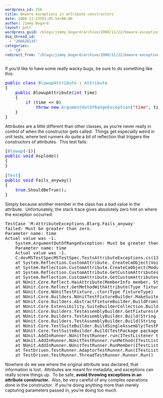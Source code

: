 ```yaml
---
wordpress_id: 256
title: Beware exceptions in attribute constructors
date: 2008-11-23T01:05:54+00:00
author: Jimmy Bogard
layout: post
wordpress_guid: /blogs/jimmy_bogard/archive/2008/11/22/beware-exceptions-in-attribute-constructors.aspx
dsq_thread_id:
  - "266628135"
categories:
  - 'C#'
redirect_from: "/blogs/jimmy_bogard/archive/2008/11/22/beware-exceptions-in-attribute-constructors.aspx/"
---
```

If you’d like to have some really wacky bugs, be sure to do something like this:

<pre><span style="color: blue">public class </span><span style="color: #2b91af">BlowupAttribute </span>: <span style="color: #2b91af">Attribute
</span>{
    <span style="color: blue">public </span>BlowupAttribute(<span style="color: blue">int </span>time)
    {
        <span style="color: blue">if </span>(time &lt;= 0)
            <span style="color: blue">throw new </span><span style="color: #2b91af">ArgumentOutOfRangeException</span>(<span style="color: #a31515">"time"</span>, time, <span style="color: #a31515">"Must be greater than zero."</span>);
    }
}</pre>

[](http://11011.net/software/vspaste)

Attributes are a little different than other classes, as you’re never really in control of when the constructor gets called.&#160; Things get especially weird in unit tests, where test runners do quite a bit of reflection that triggers the constructors of attributes.&#160; This test fails:

<pre>[<span style="color: #2b91af">Blowup</span>(-1)]
<span style="color: blue">public void </span>Asplode()
{
}

[<span style="color: #2b91af">Test</span>]
<span style="color: blue">public void </span>Fails_anyway()
{
    <span style="color: blue">true</span>.ShouldBeTrue();
}</pre>

[](http://11011.net/software/vspaste)

Simply because another member in the class has a bad value in the attribute.&#160; Unfortunately, the stack trace gives absolutely zero hint on where the exception occurred:

<pre>TestCase 'M:AttributeExceptions.Blarg.Fails_anyway'
failed: Must be greater than zero.
Parameter name: time
Actual value was -1.
    System.ArgumentOutOfRangeException: Must be greater than zero.
    Parameter name: time
    Actual value was -1.
    C:devMSTestSpecMSTestSpec.TestsAttributeExceptions.cs(13,0): at AttributeExceptions.BlowupAttribute..ctor(Int32 time)
    at System.Reflection.CustomAttribute._CreateCaObject(Void* pModule, Void* pCtor, Byte** ppBlob, Byte* pEndBlob, Int32* pcNamedArgs)
    at System.Reflection.CustomAttribute.CreateCaObject(Module module, RuntimeMethodHandle ctor, IntPtr& blob, IntPtr blobEnd, Int32& namedArgs)
    at System.Reflection.CustomAttribute.GetCustomAttributes(Module decoratedModule, Int32 decoratedMetadataToken, Int32 pcaCount, RuntimeType attributeFilterType, Boolean mustBeInheritable, IList derivedAttributes)
    at System.Reflection.CustomAttribute.GetCustomAttributes(RuntimeMethodInfo method, RuntimeType caType, Boolean inherit)
    at NUnit.Core.Reflect.HasAttribute(MemberInfo member, String attrName, Boolean inherit)
    at NUnit.Core.Reflect.GetMethodWithAttribute(Type fixtureType, String attributeName, BindingFlags bindingFlags, Boolean inherit)
    at NUnit.Core.NUnitTestFixture..ctor(Type fixtureType)
    at NUnit.Core.Builders.NUnitTestFixtureBuilder.MakeSuite(Type type)
    at NUnit.Core.Builders.AbstractFixtureBuilder.BuildFrom(Type type)
    at NUnit.Core.Extensibility.SuiteBuilderCollection.BuildFrom(Type type)
    at NUnit.Core.Builders.TestAssemblyBuilder.GetFixtures(Assembly assembly, String ns)
    at NUnit.Core.Builders.TestAssemblyBuilder.Build(String assemblyName, Boolean autoSuites)
    at NUnit.Core.Builders.TestAssemblyBuilder.Build(String assemblyName, String testName, Boolean autoSuites)
    at NUnit.Core.TestSuiteBuilder.BuildSingleAssembly(TestPackage package)
    at NUnit.Core.TestSuiteBuilder.Build(TestPackage package)
    at NUnit.AddInRunner.NUnitTestRunner.run(ITestListener testListener, Assembly assembly, ITestFilter filter)
    at NUnit.AddInRunner.NUnitTestRunner.runMethod(ITestListener testListener, Assembly assembly, MethodInfo method)
    at NUnit.AddInRunner.NUnitTestRunner.RunMember(ITestListener testListener, Assembly assembly, MemberInfo member)
    at TestDriven.TestRunner.AdaptorTestRunner.Run(ITestListener testListener, ITraceListener traceListener, String assemblyPath, String testPath)
    at TestDriven.TestRunner.ThreadTestRunner.Runner.Run()</pre>

[](http://11011.net/software/vspaste)

Nowhere do we see where the original attribute was declared, that information is lost.&#160; Attributes are meant for metadata, and exceptions can really screw things up.&#160; To be safe, **avoid throwing exceptions in an attribute constructor.**&#160; Also, be very careful of any complex operations done in the constructor.&#160; If you’re doing anything more than merely capturing parameters passed in, you’re doing too much.